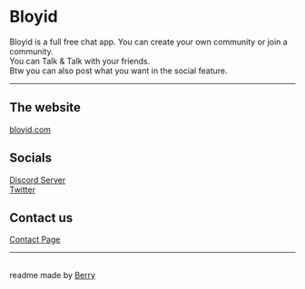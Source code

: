 # Bloyid
Bloyid is a full free chat app. You can create your own community or join a community. 
<br> You can Talk & Talk with your friends. 
<br> Btw you can also post what you want in the social feature.

---------------------------------------------------

## The website
[bloyid.com](https://bloyid.com)

## Socials
[Discord Server](https://discord.gg/Kfmq8kpSNH)
<br> [Twitter](https://x.com/bloyid_chat)

## Contact us
[Contact Page](https://bloyid.com/contact)

---------------------------------------------------

<br> readme made by [Berry](https://github.com/spookehneko)
